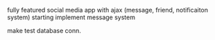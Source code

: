 fully featured social media app with ajax (message, friend, notificaiton system)
starting implement message system

make test database conn.


